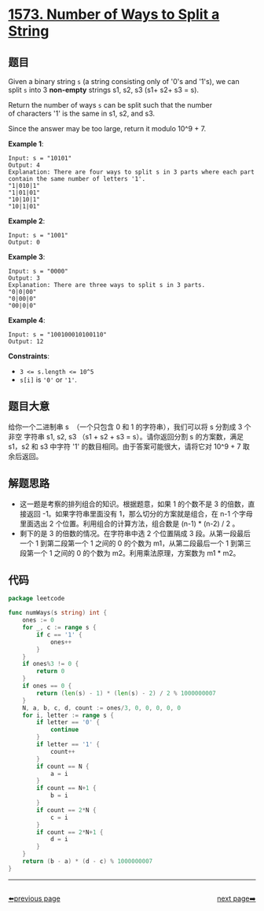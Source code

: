 # [1573. Number of Ways to Split a String](https://leetcode.com/problems/number-of-ways-to-split-a-string/)


## 题目

Given a binary string `s` (a string consisting only of '0's and '1's), we can split `s` into 3 **non-empty** strings s1, s2, s3 (s1+ s2+ s3 = s).

Return the number of ways `s` can be split such that the number of characters '1' is the same in s1, s2, and s3.

Since the answer may be too large, return it modulo 10^9 + 7.

**Example 1**:

```
Input: s = "10101"
Output: 4
Explanation: There are four ways to split s in 3 parts where each part contain the same number of letters '1'.
"1|010|1"
"1|01|01"
"10|10|1"
"10|1|01"

```

**Example 2**:

```
Input: s = "1001"
Output: 0

```

**Example 3**:

```
Input: s = "0000"
Output: 3
Explanation: There are three ways to split s in 3 parts.
"0|0|00"
"0|00|0"
"00|0|0"

```

**Example 4**:

```
Input: s = "100100010100110"
Output: 12

```

**Constraints**:

- `3 <= s.length <= 10^5`
- `s[i]` is `'0'` or `'1'`.

## 题目大意

给你一个二进制串 s  （一个只包含 0 和 1 的字符串），我们可以将 s 分割成 3 个 非空 字符串 s1, s2, s3 （s1 + s2 + s3 = s）。请你返回分割 s 的方案数，满足 s1，s2 和 s3 中字符 '1' 的数目相同。由于答案可能很大，请将它对 10^9 + 7 取余后返回。

## 解题思路

- 这一题是考察的排列组合的知识。根据题意，如果 1 的个数不是 3 的倍数，直接返回 -1。如果字符串里面没有 1，那么切分的方案就是组合，在 n-1 个字母里面选出 2 个位置。利用组合的计算方法，组合数是 (n-1) * (n-2) / 2 。
- 剩下的是 3 的倍数的情况。在字符串中选 2 个位置隔成 3 段。从第一段最后一个 1 到第二段第一个 1 之间的 0 的个数为 m1，从第二段最后一个 1 到第三段第一个 1 之间的 0 的个数为 m2。利用乘法原理，方案数为 m1 * m2。

## 代码

```go
package leetcode

func numWays(s string) int {
	ones := 0
	for _, c := range s {
		if c == '1' {
			ones++
		}
	}
	if ones%3 != 0 {
		return 0
	}
	if ones == 0 {
		return (len(s) - 1) * (len(s) - 2) / 2 % 1000000007
	}
	N, a, b, c, d, count := ones/3, 0, 0, 0, 0, 0
	for i, letter := range s {
		if letter == '0' {
			continue
		}
		if letter == '1' {
			count++
		}
		if count == N {
			a = i
		}
		if count == N+1 {
			b = i
		}
		if count == 2*N {
			c = i
		}
		if count == 2*N+1 {
			d = i
		}
	}
	return (b - a) * (d - c) % 1000000007
}
```



----------------------------------------------
<div style="display: flex;justify-content: space-between;align-items: center;">
<p><a href="https://books.halfrost.com/leetcode/ChapterFour/1500~1599/1572.Matrix-Diagonal-Sum/">⬅️previous page</a></p>
<p><a href="https://books.halfrost.com/leetcode/ChapterFour/1500~1599/1576.Replace-All-s-to-Avoid-Consecutive-Repeating-Characters/">next page➡️</a></p>
</div>
